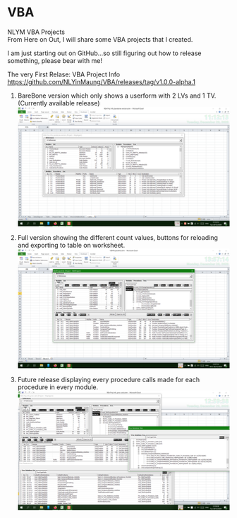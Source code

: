 # VBA
NLYM VBA Projects\
From Here on Out, I will share some VBA projects that I created.

I am just starting out on GitHub...so still figuring out how to release something, please bear with me!

The very First Relase: VBA Project Info\
https://github.com/NLYinMaung/VBA/releases/tag/v1.0.0-alpha.1
1. BareBone version which only shows a userform with 2 LVs and 1 TV. (Currently available release)
![barebone version](images/barebone%20version.png)

2. Full version showing the different count values, buttons for reloading and exporting to table on worksheet.
![full version version](images/full%20version.png)

3. Future release displaying every procedure calls made for each procedure in every module.
![procedure calls](images/procedure%20calls.png)
